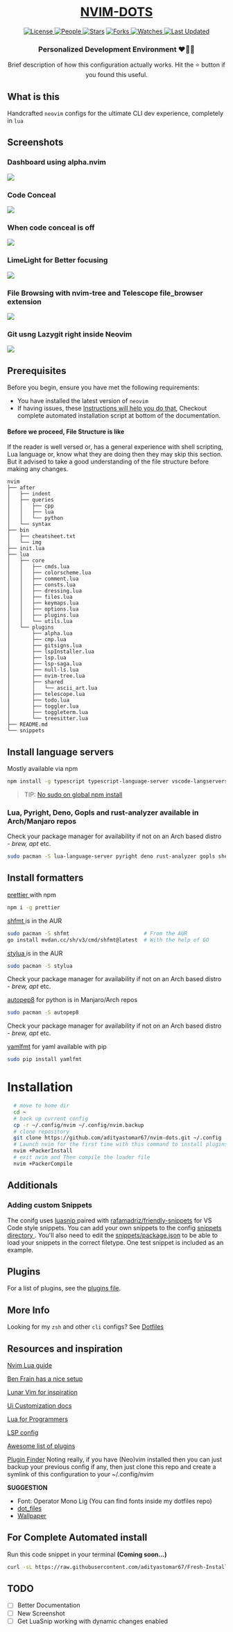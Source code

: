 <div align = "center">

<h1><a href="https://github.com/adityastomar67/nvim-dots">NVIM-DOTS</a></h1>

<a href="https://github.com/adityastomar67/nvim-dots/blob/main/LICENSE.md">
<img alt="License" src="https://img.shields.io/github/license/adityastomar67/nvim-dots?style=flat&color=eee&label="> </a>

<a href="https://github.com/adityastomar67/nvim-dots/graphs/contributors">
<img alt="People" src="https://img.shields.io/github/contributors/adityastomar67/nvim-dots?style=flat&color=ffaaf2&label=People"> </a>

<a href="https://github.com/adityastomar67/nvim-dots/stargazers">
<img alt="Stars" src="https://img.shields.io/github/stars/adityastomar67/nvim-dots?style=flat&color=98c379&label=Stars"></a>

<a href="https://github.com/adityastomar67/nvim-dots/network/members">
<img alt="Forks" src="https://img.shields.io/github/forks/adityastomar67/nvim-dots?style=flat&color=66a8e0&label=Forks"> </a>

<a href="https://github.com/adityastomar67/nvim-dots/watchers">
<img alt="Watches" src="https://img.shields.io/github/watchers/adityastomar67/nvim-dots?style=flat&color=f5d08b&label=Watches"> </a>

<a href="https://github.com/adityastomar67/nvim-dots/pulse">
<img alt="Last Updated" src="https://img.shields.io/github/last-commit/adityastomar67/nvim-dots?style=flat&color=e06c75&label="> </a>

<h3>Personalized Development Environment ❤️👨‍💻</h3>
  Brief description of how this configuration actually works. Hit the ⭐ button if you found this useful.
</div>

## What is this

Handcrafted `neovim` configs for the ultimate CLI dev experience, completely in `lua`

## Screenshots
### Dashboard using alpha.nvim
<img src="https://github.com/adityastomar67/nvim-dots/blob/main/bin/img/SS01.png"></img>

### Code Conceal
<img src="https://github.com/adityastomar67/nvim-dots/blob/main/bin/img/SS02.png"></img>

### When code conceal is off
<img src="https://github.com/adityastomar67/nvim-dots/blob/main/bin/img/SS03.png"></img>

### LimeLight for Better focusing
<img src="https://github.com/adityastomar67/nvim-dots/blob/main/bin/img/SS04.png"></img>

### File Browsing with nvim-tree and Telescope file_browser extension
<img src="https://github.com/adityastomar67/nvim-dots/blob/main/bin/img/SS05.png"></img>

### Git usng Lazygit right inside Neovim
<img src="https://github.com/adityastomar67/nvim-dots/blob/main/bin/img/SS06.png"></img>

## Prerequisites

Before you begin, ensure you have met the following requirements:

- You have installed the latest version of `neovim`
- If having issues, these
[Instructions will help you do that](https://github.com/neovim/neovim/wiki/Installing-Neovim#linux), Checkout complete automated installation script at bottom of the documentation.

#### Before we proceed, File Structure is like

If the reader is well versed or, has a general experience with shell scripting, Lua language or, know what they are doing then they may skip this section. But it advised to take a good understanding of the file structure before making any changes.

```
nvim
├── after
│   ├── indent
│   ├── queries
│   │   ├── cpp
│   │   ├── lua
│   │   └── python
│   └── syntax
├── bin
│   ├── cheatsheet.txt
│   └── img
├── init.lua
├── lua
│   ├── core
│   │   ├── cmds.lua
│   │   ├── colorscheme.lua
│   │   ├── comment.lua
│   │   ├── consts.lua
│   │   ├── dressing.lua
│   │   ├── files.lua
│   │   ├── keymaps.lua
│   │   ├── options.lua
│   │   ├── plugins.lua
│   │   └── utils.lua
│   └── plugins
│       ├── alpha.lua
│       ├── cmp.lua
│       ├── gitsigns.lua
│       ├── lspInstaller.lua
│       ├── lsp.lua
│       ├── lsp-saga.lua
│       ├── null-ls.lua
│       ├── nvim-tree.lua
│       ├── shared
│       │   └── ascii_art.lua
│       ├── telescope.lua
│       ├── todo.lua
│       ├── toggler.lua
│       ├── toggleterm.lua
│       └── treesitter.lua
├── README.md
└── snippets
```

## Install language servers

Mostly available via npm
```bash
npm install -g typescript typescript-language-server vscode-langservers-extracted vls @tailwindcss/language-server yaml-language-server @prisma/language-server emmet-ls neovim graphql-language-service-cli graphql-language-service-server @astrojs/language-server bash-language-server
```

> TIP: [No sudo on global npm install](https://github.com/sindresorhus/guides/blob/main/npm-global-without-sudo.md)

### Lua, Pyright, Deno, Gopls and rust-analyzer available in Arch/Manjaro repos

Check your package manager for availability if not on an Arch based distro -
_brew, apt_ etc.

```bash
sudo pacman -S lua-language-server pyright deno rust-analyzer gopls shellcheck
```

## Install formatters

[ prettier ](https://prettier.io/) with npm

```bash
npm i -g prettier
```

[ shfmt ](https://github.com/mvdan/sh) is in the AUR

```bash
sudo pacman -S shfmt                        # From the AUR
go install mvdan.cc/sh/v3/cmd/shfmt@latest  # With the help of GO
```

[ stylua ](https://github.com/JohnnyMorganz/StyLua) is in the AUR

```bash
sudo pacman -S stylua
```

Check your package manager for availability if not on an Arch based distro -
_brew, apt_ etc.

[autopep8](https://pypi.org/project/autopep8/) for python is in Manjaro/Arch
repos

```bash
sudo pacman -S autopep8
```

Check your package manager for availability if not on an Arch based distro -
_brew, apt_ etc.

[yamlfmt](https://pypi.org/project/yamlfmt/) for yaml available with pip

```bash
sudo pip install yamlfmt
```

# Installation

```bash
  # move to home dir
  cd ~
  # back up current config
  cp -r ~/.config/nvim ~/.config/nvim.backup
  # clone repository
  git clone https://github.com/adityastomar67/nvim-dots.git ~/.config
  # Launch nvim for the first time with this command to install plugins
  nvim +PackerInstall
  # exit nvim and Then compile the loader file
  nvim +PackerCompile
```

## Additionals
### Adding custom Snippets

The conifg uses [ luasnip ](https://github.com/saadparwaiz1/cmp_luasnip) paired
with [rafamadriz/friendly-snippets](https://github.com/rafamadriz/friendly-snippets) for VS Code style snippets.
You can add your own snippets to the config [ snippets directory ](./snippets).
You'll also need to edit the [snippets/package.json](./snippets/package.json) to
be able to load your snippets in the correct filetype.
One test snippet is included as an example.

## Plugins

For a list of plugins, see the [plugins file](./lua/core/plugins.lua).

## More Info

Looking for my `zsh` and other `cli` configs? See [Dotfiles](https://github.com/adityastomar67/.dotfiles)

## Resources and inspiration

[Nvim Lua guide](https://github.com/nanotee/nvim-lua-guide)

[Ben Frain has a nice setup](https://gist.github.com/benfrain/97f2b91087121b2d4ba0dcc4202d252f)

[Lunar Vim for inspiration](https://github.com/ChristianChiarulli/LunarVim)

[Ui Customization docs](https://github.com/neovim/nvim-lspconfig/wiki/UI-customization#change-diagnostic-symbols-in-the-sign-column-gutter)

[Lua for Programmers](https://ebens.me/post/lua-for-programmers-part-1/)

[LSP config](https://github.com/neovim/nvim-lspconfig/blob/master/doc/server_configurations.md)

[Awesome list of plugins](https://github.com/rockerBOO/awesome-neovim)

[Plugin Finder](https://neovimcraft.com/)
Noting really, if you have (Neo)vim installed then you can just backup your previous config if any, then just clone this repo and create a symlink of this configuration to your ~/.config/nvim

**SUGGESTION**

* Font: Operator Mono Lig (You can find fonts inside my dotfiles repo)
* [dot_files](https://github.com/adityastomar67/.dotfiles/)
* [Wallpaper](https://github.com/adityastomar67/Wallpapers)

## For Complete Automated install
Run this code snippet in your terminal **(Coming soon...)**
```bash
curl -sL https://raw.githubusercontent.com/adityastomar67/Fresh-Install/master/Fresh-Install.sh | sh -s -- --vim
```
## TODO
- [ ] Better Documentation
- [ ] New Screenshot 
- [ ] Get LuaSnip working with dynamic changes enabled

